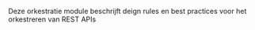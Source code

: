 Deze orkestratie module beschrijft deign rules en best practices voor het orkestreren van REST APIs

